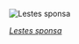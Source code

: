 
![Lestes sponsa](https://upload.wikimedia.org/wikipedia/commons/thumb/d/d4/Emerald_damselfly_%28Lestes_sponsa%29_male_3.jpg/600px-Emerald_damselfly_%28Lestes_sponsa%29_male_3.jpg)

*[Lestes sponsa](https://wikipedia.org/wiki/File:Emerald_damselfly_(Lestes_sponsa)_male_3.jpg)*
